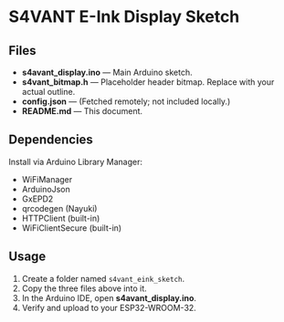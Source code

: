 # S4VANT E-Ink Display Sketch

## Files

- **s4avant_display.ino** — Main Arduino sketch.
- **s4vant_bitmap.h** — Placeholder header bitmap. Replace with your actual outline.
- **config.json** — (Fetched remotely; not included locally.)
- **README.md** — This document.

## Dependencies

Install via Arduino Library Manager:

- WiFiManager
- ArduinoJson
- GxEPD2
- qrcodegen (Nayuki)
- HTTPClient (built-in)
- WiFiClientSecure (built-in)

## Usage

1. Create a folder named `s4vant_eink_sketch`.
2. Copy the three files above into it.
3. In the Arduino IDE, open **s4avant_display.ino**.
4. Verify and upload to your ESP32-WROOM-32.

